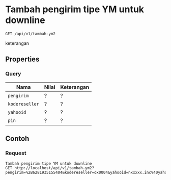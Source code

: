 # Tambah pengirim tipe YM untuk downline
```http
GET /api/v1/tambah-ym2
```
keterangan
## Properties
### Query
Nama  | Nilai | Keterangan
--- | --- | ---
<code>pengirim</code> | ? | ?
<code>kodereseller</code> | ? | ?
<code>yahooid</code> | ? | ?
<code>pin</code> | ? | ?

## Contoh

### Request
```http
Tambah pengirim tipe YM untuk downline
GET http://localhost/api/v1/tambah-ym2?pengirim=%2B6281935155404&kodereseller=ox0004&yahooid=nxxxxx.inc%40yahoo.co.id&pin=1234
```
